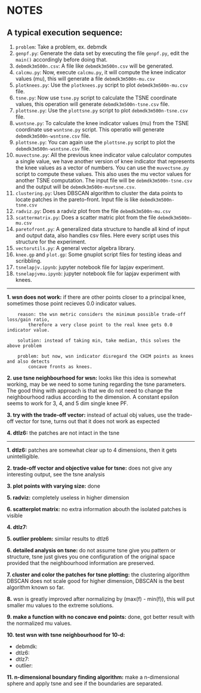 NOTES
======

A typical execution sequence:
-----------------------------

1. `problem`: Take a problem, ex. debmdk
2. `genpf.py`: Generate the data set by executing the file `genpf.py`, edit the `main()` accordingly before doing that.
2. `debmdk3m500n.csv`: A file like `debmdk3m500n.csv` will be generated. 
3. `calcmu.py`: Now, execute `calcmu.py`, it will compute the knee indicator values (mu), this will generate a file `debmdk3m500n-mu.csv`
4. `plotknees.py`: Use the `plotknees.py` script to plot `debmdk3m500n-mu.csv` file.
5. `tsne.py`: Now use `tsne.py` script to calculate the TSNE coordinate values, this operation will generate `debmdk3m500n-tsne.csv` file.
6. `plottsne.py`: Use the `plottsne.py` script to plot `debmdk3m500n-tsne.csv` file. 
7. `wsntsne.py`: To calculate the knee indicator values (mu) from the TSNE coordinate use `wsntsne.py` script. This operatio will generate `debmdk3m500n-wsntsne.csv` file.
8. `plottsne.py`: You can again use the `plottsne.py` script to plot the `debmdk3m500n-wsntsne.csv` file.
9. `muvectsne.py`: All the previous knee indicator value calculator computes a single value, we have another version of knee indicator that represents the knee values as a vector of numbers. You can use the `muvectsne.py` script to compute these values. This also uses the mu vector values for another TSNE computation. The input file will be `debmdk3m500n-tsne.csv` and the output will be `debmdk3m500n-muvtsne.csv`.
10. `clustering.py`: Uses DBSCAN algorithm to cluster the data points to locate patches in the pareto-front. Input file is like `debmdk3m500n-tsne.csv`
11. `radviz.py`: Does a radviz plot from the file `debmdk3m500n-mu.csv`
12. `scattermatrix.py`: Does a scatter matric plot from the file `debmdk3m500n-mu.csv`
13. `paretofront.py`: A generalized data structure to handle all kind of input and output data, also handles csv files. Here every script uses this structure for the experiment.
14. `vectorutils.py`: A general vector algebra library.
15. `knee.gp` and `plot.gp`: Some gnuplot script files for testing ideas and scribbling.
16. `tsnelapjv.ipynb`: jupyter notebook file for lapjav experiment.
17. `tsnelapjvmu.ipynb`: jupyter notebook file for lapjav experiment with knees.    

---------------------------------------------------

**1. wsn does not work:**
	if there are other points closer to a principal knee, sometimes those point recieves 0.0 
	indicator values.
 
		reason: the wsn metric considers the minimum possible trade-off loss/gain ratio, 
			therefore a very close point to the real knee gets 0.0 indicator value.

		solution: instead of taking min, take median, this solves the above problem

		problem: but now, wsn indicator disregard the CHIM points as knees and also detects 
			concave fronts as knees.

**2. use tsne neighbourhood for wsn:**
	looks like this idea is somewhat working, may be we need to some tuning regarding the tsne
	parameters. The good thing with approach is that we do not need to change the neighbourhood
	radius according to the dimension. A constant epsilon seems to work for 3, 4, and 5 dim single
	knee PF.

**3. try with the trade-off vector:**
	instead of actual obj values, use the trade-off vector for tsne, turns out that it does not
	work as expected

**4. dtlz6:**
	the patches are not intact in the tsne 

---------------------------------------------------

**1. dtlz6:** 
	patches are somewhat clear up to 4 dimensions, then it gets unintelligible.

**2. trade-off vector and objective value for tsne:** 
	does not give any interesting output, see the tsne analysis

**3. plot points with varying size:**
	done 

**5. radviz:**
	completely useless in higher dimension

**6. scatterplot matrix:**
	no extra information abouth the isolated patches is visible

**4. dtlz7:**

**5. outlier problem:**
	similar results to dtlz6

**6. detailed analysis on tsne:**
	do not assume tsne give you pattern or structure, tsne just gives you one configuration
	of the original space provided that the neighbourhood information are preserved.
	
**7. cluster and color the patches for tsne plotting:**
	the clustering algorithm DBSCAN does not scale good for higher dimension, DBSCAN
	is the best algorithm known so far.

**8.** wsn is greatly improved after normalizing by (max(f) - min(f)), this will put smaller mu values
	to the extreme solutions.

**9. make a function with no concave end points:**
	done, got better result with the normalized mu values.


**10. test wsn with tsne neighbourhood for 10-d:**
  * debmdk:
  * dtlz6:
  * dtlz7:
  * outlier:

**11. n-dimensional boundary finding algorithm:**
	make a n-dimensional sphere and apply tsne and see if the boundaries are
	separated.


		

